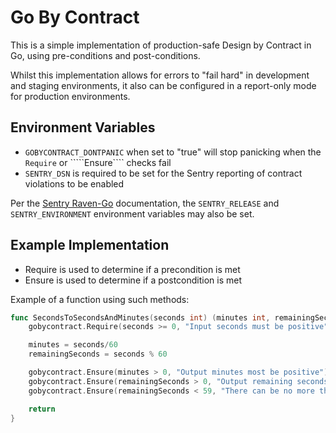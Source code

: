 # Go By Contract

This is a simple implementation of production-safe Design by Contract in Go, using pre-conditions and post-conditions.

Whilst this implementation allows for errors to "fail hard" in development and staging environments, it also can be
configured in a report-only mode for production environments.

## Environment Variables

* `GOBYCONTRACT_DONTPANIC` when set to "true" will stop panicking when the ````Require```` or `````Ensure```` checks fail
* `SENTRY_DSN` is required to be set for the Sentry reporting of contract violations to be enabled

Per the [Sentry Raven-Go](https://docs.sentry.io/clients/go/) documentation, the ````SENTRY_RELEASE```` and
````SENTRY_ENVIRONMENT```` environment variables may also be set.

## Example Implementation

* Require is used to determine if a precondition is met
* Ensure is used to determine if a postcondition is met

Example of a function using such methods:

```go
func SecondsToSecondsAndMinutes(seconds int) (minutes int, remainingSeconds int) {
	gobycontract.Require(seconds >= 0, "Input seconds must be positive")

	minutes = seconds/60
	remainingSeconds = seconds % 60

	gobycontract.Ensure(minutes > 0, "Output minutes most be positive")
	gobycontract.Ensure(remainingSeconds > 0, "Output remaining seconds most be positive")
	gobycontract.Ensure(remainingSeconds < 59, "There can be no more than 59 remaining seconds")

	return
}
```